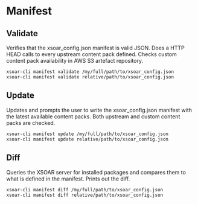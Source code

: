 # Manifest

## Validate
Verifies that the xsoar_config.json manifest is valid JSON. Does a HTTP HEAD calls to every upstream content pack defined. Checks
custom content pack availability in AWS S3 artefact repository.
```
xsoar-cli manifest validate /my/full/path/to/xsoar_config.json
xsoar-cli manifest validate relative/path/to/xsoar_config.json
```

## Update
Updates and prompts the user to write the xsoar_config.json manifest with the latest available content packs. Both upstream and custom content packs are checked.
```
xsoar-cli manifest update /my/full/path/to/xsoar_config.json
xsoar-cli manifest update relative/path/to/xsoar_config.json
```

## Diff
Queries the XSOAR server for installed packages and compares them to what is defined in the manifest. Prints out the diff.
```
xsoar-cli manifest diff /my/full/path/to/xsoar_config.json
xsoar-cli manifest diff relative/path/to/xsoar_config.json
```
